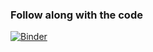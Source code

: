 ### Follow along with the code

[![Binder](https://mybinder.org/badge_logo.svg)](https://mybinder.org/v2/gh/jgarst/functions-class/master)
